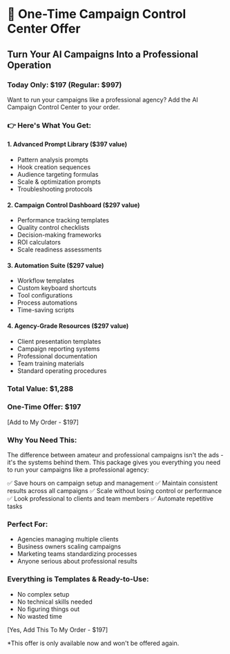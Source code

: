 # 🚀 One-Time Campaign Control Center Offer

## Turn Your AI Campaigns Into a Professional Operation

### Today Only: $197 (Regular: $997)

Want to run your campaigns like a professional agency? Add the AI Campaign Control Center to your order.

### 👉 Here's What You Get:

#### 1\. Advanced Prompt Library ($397 value)

- Pattern analysis prompts
- Hook creation sequences
- Audience targeting formulas
- Scale & optimization prompts
- Troubleshooting protocols

#### 2\. Campaign Control Dashboard ($297 value)

- Performance tracking templates
- Quality control checklists
- Decision-making frameworks
- ROI calculators
- Scale readiness assessments

#### 3\. Automation Suite ($297 value)

- Workflow templates
- Custom keyboard shortcuts
- Tool configurations
- Process automations
- Time-saving scripts

#### 4\. Agency-Grade Resources ($297 value)

- Client presentation templates
- Campaign reporting systems
- Professional documentation
- Team training materials
- Standard operating procedures

### Total Value: $1,288

### One-Time Offer: $197

[Add to My Order - $197]

### Why You Need This:

The difference between amateur and professional campaigns isn't the ads - it's the systems behind them. This package gives you everything you need to run your campaigns like a professional agency:

✅ Save hours on campaign setup and management ✅ Maintain consistent results across all campaigns ✅ Scale without losing control or performance ✅ Look professional to clients and team members ✅ Automate repetitive tasks

### Perfect For:

- Agencies managing multiple clients
- Business owners scaling campaigns
- Marketing teams standardizing processes
- Anyone serious about professional results

### Everything is Templates & Ready-to-Use:

- No complex setup
- No technical skills needed
- No figuring things out
- No wasted time

[Yes, Add This To My Order - $197]

*This offer is only available now and won't be offered again.

